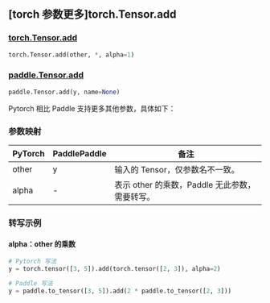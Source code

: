 ## [torch 参数更多]torch.Tensor.add

### [torch.Tensor.add](https://pytorch.org/docs/stable/generated/torch.Tensor.add.html#torch.Tensor.add)

```python
torch.Tensor.add(other, *, alpha=1)
```

### [paddle.Tensor.add](https://www.paddlepaddle.org.cn/documentation/docs/zh/api/paddle/Tensor_cn.html#add-y-name-none)

```python
paddle.Tensor.add(y, name=None)
```

Pytorch 相比 Paddle 支持更多其他参数，具体如下：

### 参数映射

| PyTorch | PaddlePaddle | 备注                                                     |
| ------- | ------------ | -------------------------------------------------------- |
| other   | y            | 输入的 Tensor，仅参数名不一致。                          |
| alpha   | -            | 表示 other 的乘数，Paddle 无此参数，需要转写。 |

### 转写示例

#### alpha：other 的乘数

```python
# Pytorch 写法
y = torch.tensor([3, 5]).add(torch.tensor([2, 3]), alpha=2)

# Paddle 写法
y = paddle.to_tensor([3, 5]).add(2 * paddle.to_tensor([2, 3]))
```
